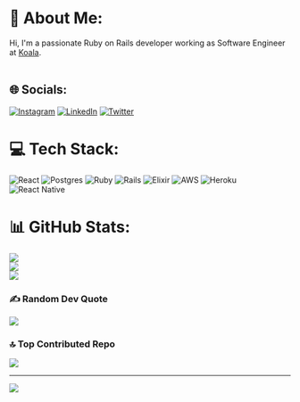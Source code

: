 # 💫 About Me:
Hi, I'm a passionate Ruby on Rails developer working as Software Engineer at [Koala](https://getkoala.com).<br><br>


## 🌐 Socials:
[![Instagram](https://img.shields.io/badge/Instagram-%23E4405F.svg?logo=Instagram&logoColor=white)](https://instagram.com/gustavowt) [![LinkedIn](https://img.shields.io/badge/LinkedIn-%230077B5.svg?logo=linkedin&logoColor=white)](https://linkedin.com/in/gustavowt) [![Twitter](https://img.shields.io/badge/Twitter-%231DA1F2.svg?logo=Twitter&logoColor=white)](https://twitter.com/gustavowt) 

# 💻 Tech Stack:
![React](https://img.shields.io/badge/react-%2320232a.svg?style=for-the-badge&logo=react&logoColor=%2361DAFB) ![Postgres](https://img.shields.io/badge/postgres-%23316192.svg?style=for-the-badge&logo=postgresql&logoColor=white) ![Ruby](https://img.shields.io/badge/ruby-%23CC342D.svg?style=for-the-badge&logo=ruby&logoColor=white) ![Rails](https://img.shields.io/badge/rails-%23CC0000.svg?style=for-the-badge&logo=ruby-on-rails&logoColor=white) ![Elixir](https://img.shields.io/badge/elixir-%234B275F.svg?style=for-the-badge&logo=elixir&logoColor=white) ![AWS](https://img.shields.io/badge/AWS-%23FF9900.svg?style=for-the-badge&logo=amazon-aws&logoColor=white) ![Heroku](https://img.shields.io/badge/heroku-%23430098.svg?style=for-the-badge&logo=heroku&logoColor=white) ![React Native](https://img.shields.io/badge/react_native-%2320232a.svg?style=for-the-badge&logo=react&logoColor=%2361DAFB)
# 📊 GitHub Stats:
![](https://github-readme-stats.vercel.app/api?username=gustavowt&theme=blueberry&hide_border=false&include_all_commits=true&count_private=true)<br/>
![](https://github-readme-streak-stats.herokuapp.com/?user=gustavowt&theme=blueberry&hide_border=false)<br/>
![](https://github-readme-stats.vercel.app/api/top-langs/?username=gustavowt&theme=blueberry&hide_border=false&include_all_commits=true&count_private=true&layout=compact)

### ✍️ Random Dev Quote
![](https://quotes-github-readme.vercel.app/api?type=horizontal&theme=radical)

### 🔝 Top Contributed Repo
![](https://github-contributor-stats.vercel.app/api?username=gustavowt&limit=5&theme=dark&combine_all_yearly_contributions=true)

---
[![](https://visitcount.itsvg.in/api?id=gustavowt&icon=5&color=6)](https://visitcount.itsvg.in)

<!-- Proudly created with GPRM ( https://gprm.itsvg.in ) -->
